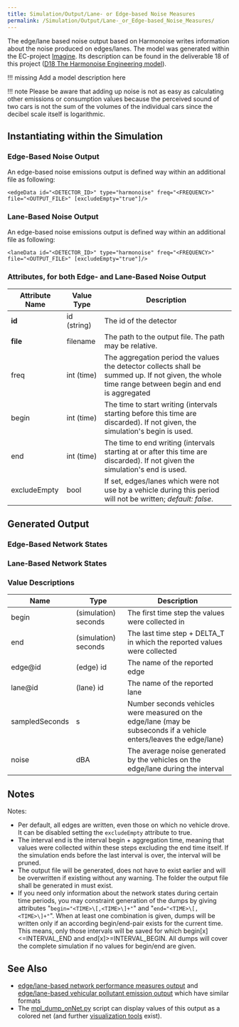 ```yaml
---
title: Simulation/Output/Lane- or Edge-based Noise Measures
permalink: /Simulation/Output/Lane-_or_Edge-based_Noise_Measures/
---
```


The edge/lane based noise output based on Harmonoise writes information
about the noise produced on edges/lanes. The model was generated within
the EC-project [Imagine](http://www.imagine-project.org/). Its
description can be found in the deliverable 18 of this project ([D18 The
Harmonoise Engineering
model](http://www.imagine-project.org/bestanden/D18_WP3_HAR32TR-040922-DGMR20.pdf)).

!!! missing
    Add a model description here

!!! note
    Please be aware that adding up noise is not as easy as calculating other emissions or consumption values because the perceived sound of two cars is not the sum of the volumes of the individual cars since the decibel scale itself is logarithmic.

## Instantiating within the Simulation

### Edge-Based Noise Output

An edge-based noise emissions output is defined way within an additional
file as following:

```
<edgeData id="<DETECTOR_ID>" type="harmonoise" freq="<FREQUENCY>" file="<OUTPUT_FILE>" [excludeEmpty="true"]/>
```

### Lane-Based Noise Output

An edge-based noise emissions output is defined way within an additional
file as following:

```
<laneData id="<DETECTOR_ID>" type="harmonoise" freq="<FREQUENCY>" file="<OUTPUT_FILE>" [excludeEmpty="true"]/>
```

### Attributes, for both Edge- and Lane-Based Noise Output

| Attribute Name | Value Type  | Description          |
| -------------- | ----------- | --------------------------------------------- |
| **id**         | id (string) | The id of the detector       |
| **file**       | filename    | The path to the output file. The path may be relative.     |
| freq           | int (time)  | The aggregation period the values the detector collects shall be summed up. If not given, the whole time range between begin and end is aggregated |
| begin          | int (time)  | The time to start writing (intervals starting before this time are discarded). If not given, the simulation's begin is used.  |
| end            | int (time)  | The time to end writing (intervals starting at or after this time are discarded). If not given the simulation's end is used.   |
| excludeEmpty   | bool        | If set, edges/lanes which were not use by a vehicle during this period will not be written; *default: false*.   |

## Generated Output

### Edge-Based Network States

### Lane-Based Network States

### Value Descriptions

| Name           | Type                 | Description                              |
| -------------- | -------------------- | ---------------------------------------- |
| begin          | (simulation) seconds | The first time step the values were collected in            |
| end            | (simulation) seconds | The last time step + DELTA_T in which the reported values were collected    |
| edge\@id        | (edge) id            | The name of the reported edge        |
| lane\@id        | (lane) id            | The name of the reported lane         |
| sampledSeconds | s                    | Number seconds vehicles were measured on the edge/lane (may be subseconds if a vehicle enters/leaves the edge/lane) |
| noise          | dBA                  | The average noise generated by the vehicles on the edge/lane during the interval |

## Notes

Notes:

- Per default, all edges are written, even those on which no vehicle
  drove. It can be disabled setting the
  `excludeEmpty` attribute to true.
- The interval end is the interval begin + aggregation time, meaning
  that values were collected within these steps excluding the end time
  itself. If the simulation ends before the last interval is over, the
  interval will be pruned.
- The output file will be generated, does not have to exist earlier
  and will be overwritten if existing without any warning. The folder
  the output file shall be generated in must exist.
- If you need only information about the network states during certain
  time periods, you may constraint generation of the dumps by giving
  attributes "`begin="<TIME>\[,<TIME>\]+"`"
  and "`end="<TIME>\[,<TIME>\]+"`". When at
  least one combination is given, dumps will be written only if an
  according begin/end-pair exists for the current time. This means,
  only those intervals will be saved for which
  begin\[x\]<=INTERVAL_END and end\[x\]\>=INTERVAL_BEGIN. All dumps
  will cover the complete simulation if no values for begin/end are
  given.

## See Also

- [edge/lane-based network performance measures
  output](../../Simulation/Output/Lane-_or_Edge-based_Traffic_Measures.md)
  and [edge/lane-based vehicular pollutant emission
  output](../../Simulation/Output/Lane-_or_Edge-based_Emissions_Measures.md)
  which have similar formats
- The
  [mpl_dump_onNet.py](../../Tools/Visualization.md#mpl_dump_onnetpy)
  script can display values of this output as a colored net (and
  further [visualization tools](../../Tools/Visualization.md) exist).
